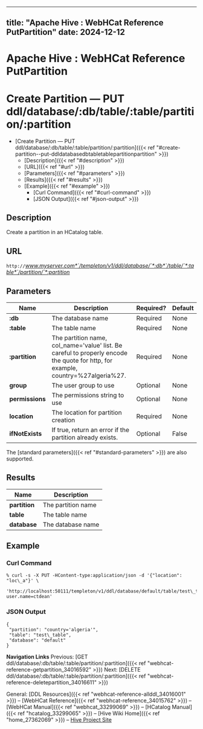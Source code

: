 ---

title: "Apache Hive : WebHCat Reference PutPartition"
date: 2024-12-12
----------------

# Apache Hive : WebHCat Reference PutPartition

# Create Partition — PUT ddl/database/:db/table/:table/partition/:partition

* [Create Partition — PUT ddl/database/:db/table/:table/partition/:partition]({{< ref "#create-partition--put-ddldatabasedbtabletablepartitionpartition" >}})
  + [Description]({{< ref "#description" >}})
  + [URL]({{< ref "#url" >}})
  + [Parameters]({{< ref "#parameters" >}})
  + [Results]({{< ref "#results" >}})
  + [Example]({{< ref "#example" >}})
    - [Curl Command]({{< ref "#curl-command" >}})
    - [JSON Output]({{< ref "#json-output" >}})

## Description

Create a partition in an HCatalog table.

## URL

`http://`*www.myserver.com*`/templeton/v1/ddl/database/`*:db*`/table/`*:table*`/partition/`*:partition*

## Parameters

|      Name       |                                                            Description                                                            | Required? | Default |
|-----------------|-----------------------------------------------------------------------------------------------------------------------------------|-----------|---------|
| **:db**         | The database name                                                                                                                 | Required  | None    |
| **:table**      | The table name                                                                                                                    | Required  | None    |
| **:partition**  | The partition name, col\_name='value' list. Be careful to properly encode the quote for http, for example, country=%27algeria%27. | Required  | None    |
| **group**       | The user group to use                                                                                                             | Optional  | None    |
| **permissions** | The permissions string to use                                                                                                     | Optional  | None    |
| **location**    | The location for partition creation                                                                                               | Required  | None    |
| **ifNotExists** | If true, return an error if the partition already exists.                                                                         | Optional  | False   |

The [standard parameters]({{< ref "#standard-parameters" >}}) are also supported.

## Results

|     Name      |    Description     |
|---------------|--------------------|
| **partition** | The partition name |
| **table**     | The table name     |
| **database**  | The database name  |

## Example

### Curl Command

```
% curl -s -X PUT -HContent-type:application/json -d '{"location": "loc\_a"}' \
       'http://localhost:50111/templeton/v1/ddl/database/default/table/test\_table/partition/country=%27algeria%27?user.name=ctdean'

```

### JSON Output

```
{
 "partition": "country='algeria'",
 "table": "test\_table",
 "database": "default"
}

```

**Navigation Links**
Previous: [GET ddl/database/:db/table/:table/partition/:partition]({{< ref "webhcat-reference-getpartition_34016592" >}}) Next: [DELETE ddl/database/:db/table/:table/partition/:partition]({{< ref "webhcat-reference-deletepartition_34016611" >}})

General: [DDL Resources]({{< ref "webhcat-reference-allddl_34016001" >}}) – [WebHCat Reference]({{< ref "webhcat-reference_34015762" >}}) – [WebHCat Manual]({{< ref "webhcat_33299069" >}}) – [HCatalog Manual]({{< ref "hcatalog_33299065" >}}) – [Hive Wiki Home]({{< ref "home_27362069" >}}) – [Hive Project Site](http://hive.apache.org/)


